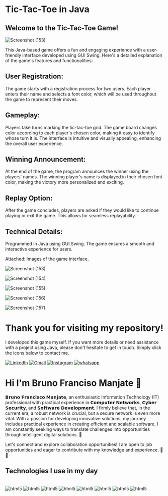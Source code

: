 # Tic-Tac-Toe in Java
## Welcome to the Tic-Tac-Toe Game!

![Screenshot (153)](https://github.com/BrunoManjate/Tic-Tac-Toe-in-Java/assets/87826515/e3dcbc65-6502-49ec-8f7c-5731ee2ed73f)

This Java-based game offers a fun and engaging experience with a user-friendly interface developed using GUI Swing. Here's a detailed explanation of the game's features and functionalities:

## User Registration:
The game starts with a registration process for two users. Each player enters their name and selects a font color, which will be used throughout the game to represent their moves.

## Gameplay:
Players take turns marking the tic-tac-toe grid. The game board changes color according to each player's chosen color, making it easy to identify whose turn it is.
The interface is intuitive and visually appealing, enhancing the overall user experience.

## Winning Announcement:
At the end of the game, the program announces the winner using the players' names. The winning player's name is displayed in their chosen font color, making the victory more personalized and exciting.

## Replay Option:
After the game concludes, players are asked if they would like to continue playing or exit the game. This allows for seamless replayability.

## Technical Details:
Programmed in Java using GUI Swing.
The game ensures a smooth and interactive experience for users.

Attached:
Images of the game interface.

![Screenshot (153)](https://github.com/BrunoManjate/Tic-Tac-Toe-in-Java/assets/87826515/e3dcbc65-6502-49ec-8f7c-5731ee2ed73f)

![Screenshot (154)](https://github.com/BrunoManjate/Tic-Tac-Toe-in-Java/assets/87826515/7cbc0bff-26de-4742-857f-0c26ed0ddcfd)

![Screenshot (155)](https://github.com/BrunoManjate/Tic-Tac-Toe-in-Java/assets/87826515/2a699b68-7d3c-45b8-924a-f7fce913d8b0)

![Screenshot (156)](https://github.com/BrunoManjate/Tic-Tac-Toe-in-Java/assets/87826515/85168db8-7ff3-4431-937d-649abf1802da)

![Screenshot (157)](https://github.com/BrunoManjate/Tic-Tac-Toe-in-Java/assets/87826515/e7b37aab-ba42-43e6-9245-f159678968dd)

# Thank you for visiting my repository!
I developed this game myself. If you want more details or need assistance with a project using Java, please don't hesitate to get in touch. Simply click the icons below to contact me.

[![LinkedIn](https://img.shields.io/badge/LinkedIn-0077B5?style=for-the-badge&logo=linkedin&logoColor=white)](https://www.linkedin.com/in/bruno-f-manjate-150089241?lipi=urn%3Ali%3Apage%3Ad_flagship3_profile_view_base_contact_details%3BQOM07OcwT2CuA8S8c18zbw%3D%3D)
[![Gmail](https://img.shields.io/badge/Gmail-D14836?style=for-the-badge&logo=gmail&logoColor=white)](brunomanjate2@gmail.com)
[![Instagram](https://img.shields.io/badge/Instagram-E4405F?style=for-the-badge&logo=instagram&logoColor=white)](https://www.instagram.com/bruno_f_manjate/)
[![whatsapp](https://img.shields.io/badge/WhatsApp-25D366?style=for-the-badge&logo=whatsapp&logoColor=white)](https://wa.me/845603981?text=Hello%2C%20how%20are%20you%3F%20I%20came%20from%20GitHub%2C%20can%20we%20talk%3F)

# Hi I'm Bruno Franciso Manjate 👋

𝗕𝗿𝘂𝗻𝗼 𝗙𝗿𝗮𝗻𝗰𝗶𝘀𝗰𝗼 𝗠𝗮𝗻𝗷𝗮𝘁𝗲, an enthusiastic Information Technology (IT) professional with practical experience in 𝗖𝗼𝗺𝗽𝘂𝘁𝗲𝗿 𝗡𝗲𝘁𝘄𝗼𝗿𝗸𝘀, 𝗖𝘆𝗯𝗲𝗿 𝗦𝗲𝗰𝘂𝗿𝗶𝘁𝘆, and 𝗦𝗼𝗳𝘁𝘄𝗮𝗿𝗲 𝗗𝗲𝘃𝗲𝗹𝗼𝗽𝗺𝗲𝗻𝘁. I firmly believe that, in the current era, a robust network is crucial, but a secure network is even more vital. With a passion for developing innovative solutions, my journey includes practical experience in creating efficient and scalable software. I am constantly seeking ways to translate challenges into opportunities through intelligent digital solutions. 🚀

Let's connect and explore collaboration opportunities! I am open to job opportunities and eager to contribute with my knowledge and experience. 🤝✨

## Technologies I use in my day

<div style = "display: inline-block"><br> 
  <img  aling="" alt="html5" src="https://img.shields.io/badge/HTML5-E34F26?style=for-the-badge&logo=html5&logoColor=white"/>
  <img  aling="center" alt="html5" src="https://img.shields.io/badge/CSS-239120?&style=for-the-badge&logo=css3&logoColor=white"/>
  <img  aling="center" alt="html5" src="https://img.shields.io/badge/JavaScript-F7DF1E?style=for-the-badge&logo=javascript&logoColor=black"/>
   <img  aling="center" alt="html5" src="https://img.shields.io/badge/PHP-777BB4?style=for-the-badge&logo=php&logoColor=white"/>
  <img  aling="center" alt="html5" src="https://img.shields.io/badge/C-00599C?style=for-the-badge&logo=c&logoColor=white"/>
  <img  aling="center" alt="html5" src="https://img.shields.io/badge/C%2B%2B-00599C?style=for-the-badge&logo=c%2B%2B&logoColor=white"/>
 <img  aling="center" alt="html5" src="https://img.shields.io/badge/Java-ED8B00?style=for-the-badge&logo=openjdk&logoColor=white"/>  
  <img  aling="center" alt="html5" src="https://img.shields.io/badge/MySQL-00000F?style=for-the-badge&logo=mysql&logoColor=white"/>  
</div><br>











